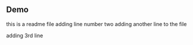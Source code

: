 ## Demo
this is a readme file
adding line number two
adding another line to the file

adding 3rd line
